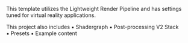 This template utilizes the Lightweight Render Pipeline and has settings tuned for virtual reality applications. 

This project also includes 
▪ Shadergraph 
▪ Post-processing V2 Stack  
▪ Presets 
▪ Example content
